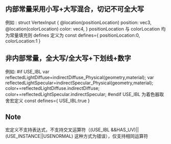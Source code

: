 ## 内部常量采用小写+大写混合，切记不可全大写

例如 :
struct VertexInput {
@location(positionLocation) position: vec3<f32>,  
 @location(colorLocation) color: vec4<f32>,
}
positionLocation 与 colorLocation 均为常量填充则 defines 定义为
const defines={
positionLocation:0,
colorLocation:1
}

## 非内部常量，全大写/全大写+下划线+数字

例如:
#if USE_IBL
var reflectedLightDiffuse=indirectDiffuse_Physical(geometry,material);
var reflectedLightSpecular=indirectSpecular_Physical(geometry,material);
color+=reflectedLightDiffuse.indirectDiffuse;
color+=reflectedLightSpecular.indirectSpecular;
#endif
USE_IBL 为着色器取舍宏定义
const defines={
USE_IBL:true
}

## Note

宏定义不支持表达式，不支持交叉运算符（(USE_IBL &&HAS_UV)||(USE_INSTANCE||USENORMAL) 这种方式为错误），仅支持相同运算符
